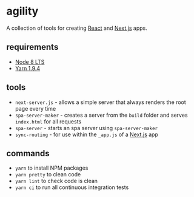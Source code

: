 # agility
A collection of tools for creating [React](https://github.com/facebook/react/) and [Next.js](https://github.com/zeit/next.js/) apps.

## requirements
- [Node 8 LTS](https://nodejs.org/)
- [Yarn 1.9.4](https://yarnpkg.com/)

## tools
- `next-server.js` - allows a simple server that always renders the root page every time
- `spa-server-maker` - creates a server from the `build` folder and serves `index.html` for all requests
- `spa-server` - starts an spa server using `spa-server-maker`
- `sync-routing` - for use within the `_app.js` of a [Next.js](https://github.com/zeit/next.js/) app

## commands
- `yarn` to install NPM packages
- `yarn pretty` to clean code
- `yarn lint` to check code is clean
- `yarn ci` to run all continuous integration tests
